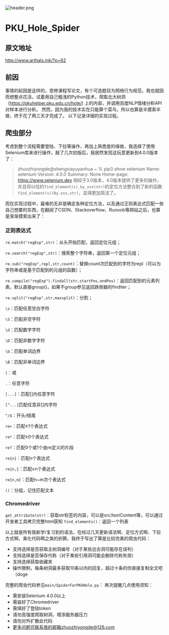 ![header.png](https://i.loli.net/2021/11/23/cJSdpBsxDMeUvHq.png)
# PKU_Hole_Spider
## 原文地址
http://www.arthals.ink/?p=62

## 前因
事情的起因是这样的，思修课程写论文，有个可选题目为网络行为规范，我也就因而想整点花活，试着用自己粗浅的Python技术，爬取北大树洞（https://pkuhelper.pku.edu.cn/hole/) 上的内容，并调用百度NLP情绪分析API对样本进行分析。
然而，因为我的技术实在只能算个菜鸟，所以也算是半摸索半做，终于花了两三天才完成了。
以下记录详细的实现过程。

## 爬虫部分
考虑到整个流程需要登陆、下拉等操作，再加上熟悉度的缘故，我选择了使用Selenium库来进行操作，敲了几次初版后，我居然发现这玩意更新到4.0.0版本了：
> zhuozhiyongde@shengxiayuyanhua ~ % pip3 show selenium
> Name: selenium
> Version: 4.0.0
> Summary: None
> Home-page: https://www.selenium.dev
相较于3.0版本，4.0版本提供了更多的操作，并且将以往的`find_element(s)_by_xxx(str)`的定位方法整合到了新的函数`find_element(s)(By.xxx,str)`，显得更加简洁了。

而在实现过程中，最难的无非是确定各种定位方法，以及通过正则表达式匹配一些自己想要的东西，在翻阅了CSDN、Stackoverflow、Runoob等网站之后，也算是渐渐摸索出来了：
### 正则表达式
`re.match("regExp",str)`：从头开始匹配，返回定位元组；

`re.search("regExp",str)`：搜索整个字符串，返回第一个定位元组；

`re.sub("regExp",repl,str,count)`：替换count次匹配到的字符为repl（可以为字符串或是基于匹配到的元组的函数）；

`re.compile("regExp").findall(str,startPos,endPos)`：返回匹配到的元素列表，默认直接group()，如果不group参见返回跌倒器的finditer；

`re.split("regExp",str,maxsplit)`：分割；

`\s`：匹配任意空白字符

`\S`：匹配非空字符

`\d`：匹配数字字符

`\D`：匹配非数字字符

`\b`：匹配单词边界

`\B`：匹配非单词边界

`|`：或

`.`：任意字符

`[...]`：匹配[]内任意字符

`[^...]`匹配任意非[]内字符

`^/$`：开头/结尾

`re+`：匹配≥1个表达式

`re*`：匹配≥0个表达式

`re?`：匹配0个或1个由re定义的片段

`re{n}`：匹配n个表达式

`re{n,}`：匹配≥n个表达式

`re{n,m}`：匹配n~m次个表达式

`()`：分组，记住匹配文本

### Chromedriver
`get_attribute(str)`：获取str标签的内容，可以是src/textContent等，可以通过开发者工具拷贝完整html获知
`find_elements()`：返回一个列表

以上就是所有我新学/复习到的语法，在经过几天更新语法啊、定位方式啊、下拉方式啊、美化代码啊之类的折腾，我终于写出了算是比较完美的爬虫代码：
* 支持选择是否获取主树洞编号（对于某些远古洞可能存在误判）
* 支持选择是否保存代称（对于某些引用洞可能会删除代称失效）
* 支持选择获取收藏夹
* 操作限制，每条树洞最多获取10条以内的回复，超过十条的你直接复制全文吧（doge

完整的爬虫代码参见`main/SpiderForPKUHole.py`：
再次提醒几点使用须知：
* 需安装Selenium 4.0.0以上
* 需装好了Chromedriver
* 需填好了登陆token
* 请勿高强度爬取树洞，增添服务器压力
* 请勿对外扩散此代码
* 更多问题可联系我的邮箱zhuozhiyongde@126.com
